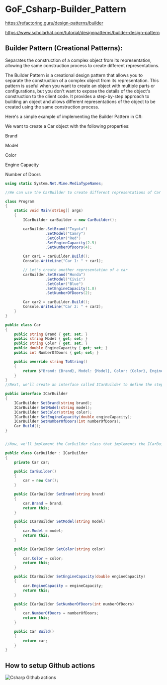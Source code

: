# GoF_Csharp-Builder_Pattern

https://refactoring.guru/design-patterns/builder

https://www.scholarhat.com/tutorial/designpatterns/builder-design-pattern

## Builder Pattern (Creational Patterns):

Separates the construction of a complex object from its representation, allowing the same construction process to create different representations.

The Builder Pattern is a creational design pattern that allows you to separate the construction of a complex object from its representation. This pattern is useful when you want to create an object with multiple parts or configurations, but you don't want to expose the details of the object's construction to the client code. It provides a step-by-step approach to building an object and allows different representations of the object to be created using the same construction process.

Here's a simple example of implementing the Builder Pattern in C#:

We want to create a Car object with the following properties:

Brand

Model

Color

Engine Capacity

Number of Doors

```csharp
using static System.Net.Mime.MediaTypeNames;

//We can use the CarBuilder to create different representations of Car objects:

class Program
{
    static void Main(string[] args)
    {
        ICarBuilder carBuilder = new CarBuilder();

        carBuilder.SetBrand("Toyota")
                  .SetModel("Camry")
                  .SetColor("Red")
                  .SetEngineCapacity(2.5)
                  .SetNumberOfDoors(4);

        Car car1 = carBuilder.Build();
        Console.WriteLine("Car 1: " + car1);

        // Let's create another representation of a car
        carBuilder.SetBrand("Honda")
                  .SetModel("Civic")
                  .SetColor("Blue")
                  .SetEngineCapacity(1.8)
                  .SetNumberOfDoors(2);

        Car car2 = carBuilder.Build();
        Console.WriteLine("Car 2: " + car2);
    }
}

public class Car
{
    public string Brand { get; set; }
    public string Model { get; set; }
    public string Color { get; set; }
    public double EngineCapacity { get; set; }
    public int NumberOfDoors { get; set; }

    public override string ToString()
    {
        return $"Brand: {Brand}, Model: {Model}, Color: {Color}, Engine: {EngineCapacity}L, Doors: {NumberOfDoors}";
    }
}
//Next, we'll create an interface called ICarBuilder to define the steps to build a car:

public interface ICarBuilder
{
    ICarBuilder SetBrand(string brand);
    ICarBuilder SetModel(string model);
    ICarBuilder SetColor(string color);
    ICarBuilder SetEngineCapacity(double engineCapacity);
    ICarBuilder SetNumberOfDoors(int numberOfDoors);
    Car Build();
}


//Now, we'll implement the CarBuilder class that implements the ICarBuilder interface:

public class CarBuilder : ICarBuilder
{
    private Car car;

    public CarBuilder()
    {
        car = new Car();
    }

    public ICarBuilder SetBrand(string brand)
    {
        car.Brand = brand;
        return this;
    }

    public ICarBuilder SetModel(string model)
    {
        car.Model = model;
        return this;
    }

    public ICarBuilder SetColor(string color)
    {
        car.Color = color;
        return this;
    }

    public ICarBuilder SetEngineCapacity(double engineCapacity)
    {
        car.EngineCapacity = engineCapacity;
        return this;
    }

    public ICarBuilder SetNumberOfDoors(int numberOfDoors)
    {
        car.NumberOfDoors = numberOfDoors;
        return this;
    }

    public Car Build()
    {
        return car;
    }
}
```
## How to setup Github actions

![Csharp Github actions](https://github.com/luiscoco/GoF_Csharp-5.Builder_Pattern/assets/32194879/692c0306-d6b1-4956-862c-f019b644909a)




